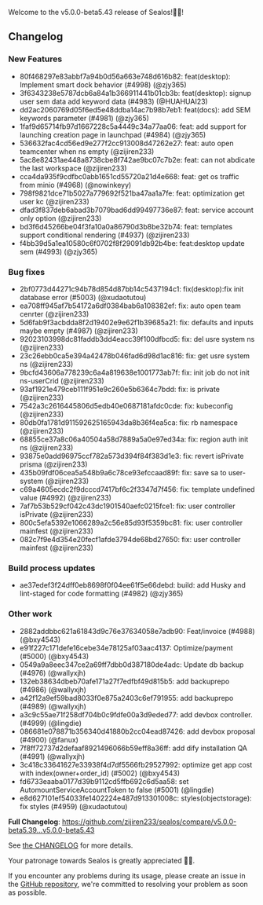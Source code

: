 Welcome to the v5.0.0-beta5.43 release of Sealos!🎉🎉!



## Changelog
### New Features
* 80f468297e83abbf7a94b0d56a663e748d616b82: feat(desktop): Implement smart dock behavior (#4998) (@zjy365)
* 3f6343238e5787dcb6a84a1b366911441b01cb3b: feat(desktop): signup user sem data add keyword data (#4983) (@HUAHUAI23)
* dd2ac2060769d05f6ed5e48ddba14ac7b98b7eb1: feat(docs): add SEM keywords parameter (#4981) (@zjy365)
* 1faf9d65714fb97d1667228c5a4449c34a77aa06: feat: add support for launching creation page in launchpad (#4984) (@zjy365)
* 536632fac4cd56ed9e277f2cc913008d47262e27: feat: auto open teamcenter when ns empty (@zijiren233)
* 5ac8e82431ae448a8738cbe8f742ae9bc07c7b2e: feat: can not abdicate the last workspace (@zijiren233)
* cca4da935f9cdfbc0abb1651cd55720a21d4e668: feat: get os traffic from minio (#4968) (@nowinkeyy)
* 798f9821dce71b5027a779692f521ba47aa1a7fe: feat: optimization get user kc (@zijiren233)
* dfad3f837deb6abad3b7079bad6dd99497736e87: feat: service account only option (@zijiren233)
* bd3f6d45266be04f3fa10a0a86790d3b8be32b74: feat: templates support conditional rendering (#4937) (@zijiren233)
* f4bb39d5a1ea10580c6f0702f8f29091db92b4be: feat:desktop update sem (#4993) (@zjy365)
### Bug fixes
* 2bf0773d44271c94b78d854d87bb14c5437194c1: fix(desktop):fix init database error (#5003) (@xudaotutou)
* ea708ff945af7b54172a6df0384bab6a108382ef: fix: auto open team cenrter (@zijiren233)
* 5d6fab9f3acbdda8f2d19402e9e62f1b39685a21: fix: defaults and inputs maybe empty (#4987) (@zijiren233)
* 92023103998dc81faddb3dd4eacc39f100dfbcd5: fix: del usre system ns (@zijiren233)
* 23c26ebb0ca5e394a42478b046fad6d98d1ac816: fix: get usre system ns (@zijiren233)
* 9bcfd43606a778239c6a4a819638e1001773ab7f: fix: init job do not init ns-userCrid (@zijiren233)
* 93af1921e479ceb111f951e9c260e5b6364c7bdd: fix: is private (@zijiren233)
* 7542a3c2616445806d5edb40e0687181afdc0cde: fix: kubeconfig (@zijiren233)
* 80db0fa1781d911592625165943da8b36f4ea5ca: fix: rb namespace (@zijiren233)
* 68855ce37a8c06a40504a58d7889a5a0e97ed34a: fix: region auth init ns (@zijiren233)
* 93875e0add96975ccf782a573d394f84f383d1e3: fix: revert isPrivate prisma (@zijiren233)
* 435b09fdf06cea5a548b9a6c78ce93efccaad89f: fix: save sa to user-system (@zijiren233)
* c69a4605ecdc2f9dcccd7417bf6c2f3347d7f456: fix: template undefined value (#4992) (@zijiren233)
* 7af7b53b529cf042c43dc1901540aefc0215fce1: fix: user controller isPrivate (@zijiren233)
* 800c5efa5392e1066289a2c56e85d93f5359bc81: fix: user controller mainfest (@zijiren233)
* 082c7f9e4d354e20fecf1afde3794de68bd27650: fix: user controller mainfest (@zijiren233)
### Build process updates
* ae37edef3f24dff0eb8698f0f04ee61f5e66debd: build: add Husky and lint-staged for code formatting (#4982) (@zjy365)
### Other work
* 2882addbbc621a61843d9c76e37634058e7adb90: Feat/invoice (#4988) (@bxy4543)
* e91f227c171defe16cebe34e78125af03aac4137: Optimize/payment (#5000) (@bxy4543)
* 0549a9a8eec347ce2a69ff7dbb0d387180de4adc: Update db backup (#4976) (@wallyxjh)
* 132eb38634dbeb70afe171a27f7edfbf49d815b5: add backuprepo (#4986) (@wallyxjh)
* a42f12a9ef59bad8033f0e875a2403c6ef791955: add backuprepo (#4989) (@wallyxjh)
* a3c9c55ae71f258df704b0c9fdfe00a3d9eded77: add devbox controller. (#4999) (@lingdie)
* 086681e078871b356340d41880b2cc04ead87426: add devbox proposal (#4900) (@fanux)
* 7f8ff72737d2defaaf8921496066b59eff8a36ff: add dify installation QA (#4991) (@wallyxjh)
* 3c418c33641627e33938f4d7df5566fb29527992: optimize get app cost with index(owner+order_id) (#5002) (@bxy4543)
* fd6733eaaba0177d39b9112cd5ffb692c6d5aa58: set AutomountServiceAccountToken to false (#5001) (@lingdie)
* e8d627101ef54033fe1402224e487d913301008c: styles(objectstorage): fix styles (#4959) (@xudaotutou)

**Full Changelog**: https://github.com/zijiren233/sealos/compare/v5.0.0-beta5.39...v5.0.0-beta5.43

See [the CHANGELOG](https://github.com/zijiren233/sealos/blob/main/CHANGELOG/CHANGELOG.md) for more details.

Your patronage towards Sealos is greatly appreciated 🎉🎉.

If you encounter any problems during its usage, please create an issue in the [GitHub repository](https://github.com/zijiren233/sealos), we're committed to resolving your problem as soon as possible.
